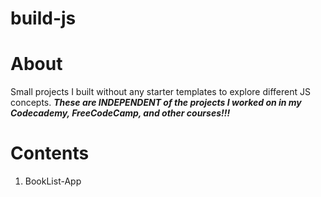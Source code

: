 # build-js
# About
Small projects I built without any starter templates to explore different JS concepts.
***These are INDEPENDENT of the projects I worked on in my Codecademy, FreeCodeCamp, and other courses!!!***

# Contents
1. BookList-App
